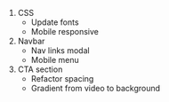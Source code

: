 1. CSS
    - Update fonts
    - Mobile responsive
2. Navbar
    - Nav links modal
    - Mobile menu
3. CTA section
    - Refactor spacing
    - Gradient from video to background
